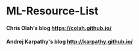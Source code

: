 # ML-Resource-List


#### Chris Olah's blog https://colah.github.io/
#### Andrej Karpathy's blog http://karpathy.github.io/

